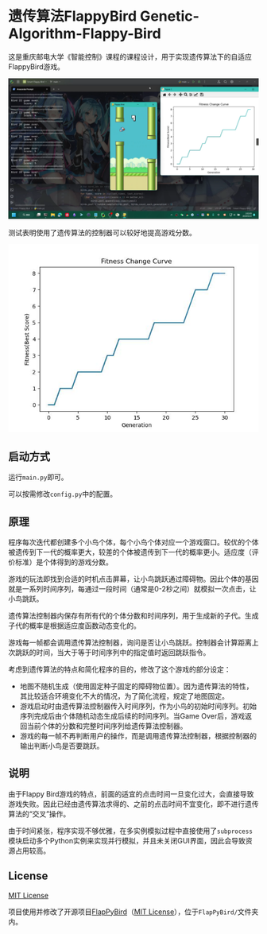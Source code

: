 # 遗传算法FlappyBird Genetic-Algorithm-Flappy-Bird

这是重庆邮电大学《智能控制》课程的课程设计，用于实现遗传算法下的自适应FlappyBird游戏。

![demo](./demo.png)

测试表明使用了遗传算法的控制器可以较好地提高游戏分数。

![result](./result/fitness.jpg)

## 启动方式

运行`main.py`即可。

可以按需修改`config.py`中的配置。

## 原理

程序每次迭代都创建多个小鸟个体，每个小鸟个体对应一个游戏窗口。较优的个体被遗传到下一代的概率更大，较差的个体被遗传到下一代的概率更小。适应度（评价标准）是个体得到的游戏分数。

游戏的玩法即找到合适的时机点击屏幕，让小鸟跳跃通过障碍物。因此个体的基因就是一系列时间序列，每通过一段时间（通常是0-2秒之间）就模拟一次点击，让小鸟跳跃。

遗传算法控制器内保存有所有代的个体分数和时间序列，用于生成新的子代。生成子代的概率是根据适应度函数动态变化的。

游戏每一帧都会调用遗传算法控制器，询问是否让小鸟跳跃。控制器会计算距离上次跳跃的时间，当大于等于时间序列中的指定值时返回跳跃指令。

考虑到遗传算法的特点和简化程序的目的，修改了这个游戏的部分设定：

- 地图不随机生成（使用固定种子固定的障碍物位置）。因为遗传算法的特性，其比较适合环境变化不大的情况，为了简化流程，规定了地图固定。
- 游戏启动时由遗传算法控制器传入时间序列，作为小鸟的初始时间序列。初始序列完成后由个体随机动态生成后续的时间序列。当Game Over后，游戏返回当前个体的分数和完整时间序列给遗传算法控制器。
- 游戏的每一帧不再判断用户的操作，而是调用遗传算法控制器，根据控制器的输出判断小鸟是否要跳跃。

## 说明

由于Flappy Bird游戏的特点，前面的适宜的点击时间一旦变化过大，会直接导致游戏失败。因此已经由遗传算法求得的、之前的点击时间不宜变化，即不进行遗传算法的“交叉”操作。

由于时间紧张，程序实现不够优雅，在多实例模拟过程中直接使用了`subprocess`模块启动多个Python实例来实现并行模拟，并且未关闭GUI界面，因此会导致资源占用较高。

## License

[MIT License](./LICENSE)

项目使用并修改了开源项目[FlapPyBird](https://github.com/sourabhv/FlapPyBird)（[MIT License](./FlapPyBird/LICENSE)），位于`FlapPyBird/`文件夹内。
